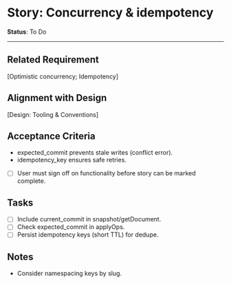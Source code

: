 # Story: Concurrency & idempotency

**Status**: To Do

---

## Related Requirement
[Optimistic concurrency; Idempotency]

## Alignment with Design
[Design: Tooling & Conventions]

## Acceptance Criteria
- expected_commit prevents stale writes (conflict error).
- idempotency_key ensures safe retries.
- [ ] User must sign off on functionality before story can be marked complete.

## Tasks
- [ ] Include current_commit in snapshot/getDocument.
- [ ] Check expected_commit in applyOps.
- [ ] Persist idempotency keys (short TTL) for dedupe.

## Notes
- Consider namespacing keys by slug.
